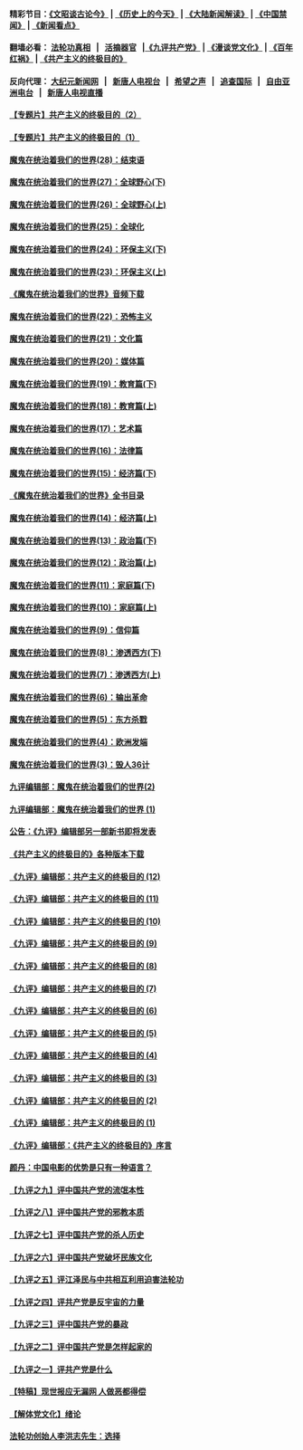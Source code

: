 #### 精彩节目：[《文昭谈古论今》](http://155.138.205.71/wenzhao) | [《历史上的今天》](http://155.138.205.71/today-in-history) | [《大陆新闻解读》](http://155.138.205.71/ntdtv-comedy) | [《中国禁闻》](http://155.138.205.71/ntdtv-news) | [《新闻看点》](http://155.138.205.71/news-insight) 

 #### 翻墙必看： [法轮功真相](http://155.138.205.71:10000/videos/truth.html) &nbsp;&nbsp;|&nbsp;&nbsp; [活摘器官](http://155.138.205.71:10000/videos/res/Organs/) &nbsp;&nbsp;|[《九评共产党》](http://155.138.205.71:10000/videos/jiuping) | [《漫谈党文化》](http://155.138.205.71:10000/videos/mtdwh) | [《百年红祸》](http://155.138.205.71:10000/videos/bnhh) | [《共产主义的终极目的》](http://155.138.205.71:10000/videos/res/zjmd) 

 #### 反向代理： [大纪元新闻网](http://155.138.205.71:10080/) &nbsp;&nbsp;|&nbsp;&nbsp; [新唐人电视台](http://155.138.205.71:8000/) &nbsp;&nbsp;|&nbsp;&nbsp; [希望之声](http://155.138.205.71:8200/) &nbsp;&nbsp;|&nbsp;&nbsp; [追查国际](http://155.138.205.71:10010/) &nbsp;&nbsp;|&nbsp;&nbsp; [自由亚洲电台](http://155.138.205.71:9800/) &nbsp;&nbsp;|&nbsp;&nbsp; [新唐人电视直播](http://155.138.205.71/) 

#### [【专题片】共产主义的终极目的（2）](../pages/nsc422/n11061941.md?t=03010336) 

#### [【专题片】共产主义的终极目的（1）](../pages/nsc422/n11047728.md?t=03010336) 

#### [魔鬼在统治着我们的世界(28)：结束语](../pages/nsc422/n10936246.md?t=03010336) 

#### [魔鬼在统治着我们的世界(27)：全球野心(下)](../pages/nsc422/n10928319.md?t=03010336) 

#### [魔鬼在统治着我们的世界(26)：全球野心(上)](../pages/nsc422/n10900318.md?t=03010336) 

#### [魔鬼在统治着我们的世界(25)：全球化](../pages/nsc422/n10788205.md?t=03010336) 

#### [魔鬼在统治着我们的世界(24)：环保主义(下)](../pages/nsc422/n10695307.md?t=03010336) 

#### [魔鬼在统治着我们的世界(23)：环保主义(上)](../pages/nsc422/n10688613.md?t=03010336) 

#### [《魔鬼在统治着我们的世界》音频下载](../pages/nsc422/n10635553.md?t=03010336) 

#### [魔鬼在统治着我们的世界(22)：恐怖主义](../pages/nsc422/n10614727.md?t=03010336) 

#### [魔鬼在统治着我们的世界(21)：文化篇](../pages/nsc422/n10597706.md?t=03010336) 

#### [魔鬼在统治着我们的世界(20)：媒体篇](../pages/nsc422/n10586579.md?t=03010336) 

#### [魔鬼在统治着我们的世界(19)：教育篇(下)](../pages/nsc422/n10564808.md?t=03010336) 

#### [魔鬼在统治着我们的世界(18)：教育篇(上)](../pages/nsc422/n10526970.md?t=03010336) 

#### [魔鬼在统治着我们的世界(17)：艺术篇](../pages/nsc422/n10499093.md?t=03010336) 

#### [魔鬼在统治着我们的世界(16)：法律篇](../pages/nsc422/n10485969.md?t=03010336) 

#### [魔鬼在统治着我们的世界(15)：经济篇(下)](../pages/nsc422/n10469975.md?t=03010336) 

#### [《魔鬼在统治着我们的世界》全书目录](../pages/nsc422/n10464261.md?t=03010336) 

#### [魔鬼在统治着我们的世界(14)：经济篇(上)](../pages/nsc422/n10457370.md?t=03010336) 

#### [魔鬼在统治着我们的世界(13)：政治篇(下)](../pages/nsc422/n10448270.md?t=03010336) 

#### [魔鬼在统治着我们的世界(12)：政治篇(上)](../pages/nsc422/n10444576.md?t=03010336) 

#### [魔鬼在统治着我们的世界(11)：家庭篇(下)](../pages/nsc422/n10440961.md?t=03010336) 

#### [魔鬼在统治着我们的世界(10)：家庭篇(上)](../pages/nsc422/n10435448.md?t=03010336) 

#### [魔鬼在统治着我们的世界(9)：信仰篇](../pages/nsc422/n10432159.md?t=03010336) 

#### [魔鬼在统治着我们的世界(8)：渗透西方(下)](../pages/nsc422/n10429603.md?t=03010336) 

#### [魔鬼在统治着我们的世界(7)：渗透西方(上)](../pages/nsc422/n10426013.md?t=03010336) 

#### [魔鬼在统治着我们的世界(6)：输出革命](../pages/nsc422/n10421536.md?t=03010336) 

#### [魔鬼在统治着我们的世界(5)：东方杀戮](../pages/nsc422/n10417707.md?t=03010336) 

#### [魔鬼在统治着我们的世界(4)：欧洲发端](../pages/nsc422/n10414890.md?t=03010336) 

#### [魔鬼在统治着我们的世界(3)：毁人36计](../pages/nsc422/n10411583.md?t=03010336) 

#### [九评编辑部：魔鬼在统治着我们的世界(2)](../pages/nsc422/n10410036.md?t=03010336) 

#### [九评编辑部：魔鬼在统治着我们的世界 (1)](../pages/nsc422/n10406825.md?t=03010336) 

#### [公告：《九评》编辑部另一部新书即将发表](../pages/nsc422/n10405104.md?t=03010336) 

#### [《共产主义的终极目的》各种版本下载](../pages/nsc422/n10022138.md?t=03010336) 

#### [《九评》编辑部：共产主义的终极目的 (12)](../pages/nsc422/n9933272.md?t=03010336) 

#### [《九评》编辑部：共产主义的终极目的 (11)](../pages/nsc422/n9924973.md?t=03010336) 

#### [《九评》编辑部：共产主义的终极目的 (10)](../pages/nsc422/n9920883.md?t=03010336) 

#### [《九评》编辑部：共产主义的终极目的 (9)](../pages/nsc422/n9916363.md?t=03010336) 

#### [《九评》编辑部：共产主义的终极目的 (8)](../pages/nsc422/n9912488.md?t=03010336) 

#### [《九评》编辑部：共产主义的终极目的 (7)](../pages/nsc422/n9901176.md?t=03010336) 

#### [《九评》编辑部：共产主义的终极目的 (6)](../pages/nsc422/n9899359.md?t=03010336) 

#### [《九评》编辑部：共产主义的终极目的 (5)](../pages/nsc422/n9893174.md?t=03010336) 

#### [《九评》编辑部：共产主义的终极目的 (4)](../pages/nsc422/n9891246.md?t=03010336) 

#### [《九评》编辑部：共产主义的终极目的 (3)](../pages/nsc422/n9879879.md?t=03010336) 

#### [《九评》编辑部：共产主义的终极目的 (2)](../pages/nsc422/n9876205.md?t=03010336) 

#### [《九评》编辑部：共产主义的终极目的 (1)](../pages/nsc422/n9865857.md?t=03010336) 

#### [《九评》编辑部：《共产主义的终极目的》序言](../pages/nsc422/n9862666.md?t=03010336) 

#### [颜丹：中国电影的优势是只有一种语言？](../pages/nsc422/n9583062.md?t=03010336) 

#### [【九评之九】评中国共产党的流氓本性](../pages/nsc422/n737542.md?t=03010336) 

#### [【九评之八】评中国共产党的邪教本质](../pages/nsc422/n735942.md?t=03010336) 

#### [【九评之七】评中国共产党的杀人历史](../pages/nsc422/n733806.md?t=03010336) 

#### [【九评之六】评中国共产党破坏民族文化](../pages/nsc422/n731667.md?t=03010336) 

#### [【九评之五】评江泽民与中共相互利用迫害法轮功](../pages/nsc422/n730058.md?t=03010336) 

#### [【九评之四】评共产党是反宇宙的力量](../pages/nsc422/n727814.md?t=03010336) 

#### [【九评之三】评中国共产党的暴政](../pages/nsc422/n725597.md?t=03010336) 

#### [【九评之二】评中国共产党是怎样起家的](../pages/nsc422/n723946.md?t=03010336) 

#### [【九评之一】评共产党是什么](../pages/nsc422/n722529.md?t=03010336) 

#### [【特稿】现世报应无漏网 人做恶都得偿](../pages/nsc422/n4215167.md?t=03010336) 

#### [【解体党文化】绪论](../pages/nsc422/n1449356.md?t=03010336) 

#### [法轮功创始人李洪志先生：选择](../pages/nsc422/n3580738.md?t=03010336) 

